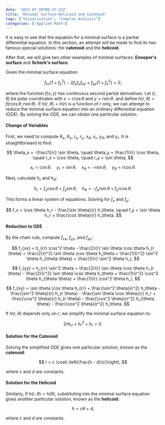 ```yaml
---
date: '2023-07-28T00:37:31Z'
title: 'Minimal Surface-Helicoid and Catenoid'
tags: ["Visualization", "Complex Analysis"]
categories: ["Applied Math"]
---
```


It is easy to see that the equation for a minimal surface is a partial differential equation. In this section, an attempt will be made to find its two famous special solutions: the **catenoid** and the **helicoid**.

After that, we will give two other examples of minimal surfaces: **Enneper's surface** and **Scherk's surface**.

Given the minimal surface equation:

$$
f_{xx}(1 + f_y^2) - 2f_x f_y f_{xy} + f_{yy}(1 + f_x^2) = 0,
$$

where the function $f(x, y)$ has continuous second partial derivatives. Let $(r, \theta)$ be polar coordinates with $x = r \cos \theta$ and $y = r \sin \theta$, and define $h(r, \theta) = f(r \cos \theta, r \sin \theta)$. If $h(r, \theta) = h(r)$ is a function of $r$ only, we can attempt to reduce the minimal surface equation into an ordinary differential equation (ODE). By solving the ODE, we can obtain one particular solution.

#### Change of Variables

First, we need to compute $\theta_x$, $\theta_y$, $r_x$, $r_y$, $x_\theta$, $x_r$, $y_\theta$, and $y_r$. It is straightforward to find:

$$
\theta_x = -\frac{1}{r} \sin \theta, \quad \theta_y = \frac{1}{r} \cos \theta, \quad
r_x = \cos \theta, \quad r_y = \sin \theta,
$$

$$
x_r = \cos \theta, \quad y_r = \sin \theta, \quad
x_\theta = -r \sin \theta, \quad y_\theta = r \cos \theta.
$$

Next, calculate $h_r$ and $h_\theta$:

$$
h_r = f_x \cos \theta + f_y \sin \theta, \quad
h_\theta = -f_x r \sin \theta + f_y r \cos \theta.
$$

This forms a linear system of equations. Solving for $f_x$ and $f_y$:

$$
f_x = \cos \theta h_r - \frac{\sin \theta}{r} h_\theta, \quad
f_y = \sin \theta h_r + \frac{\cos \theta}{r} h_\theta.
$$

#### Reduction to ODE

By the chain rule, compute $f_{xx}$, $f_{yy}$, and $f_{xy}$:

$$
f_{xx} = h_{rr} \cos^2 \theta - \frac{2}{r} \sin \theta \cos \theta h_{r \theta} +
\frac{2}{r^2} \sin \theta \cos \theta h_\theta +
\frac{1}{r^2} \sin^2 \theta h_{\theta \theta} +
\frac{1}{r} \sin^2 \theta h_r,
$$

$$
f_{yy} = h_{rr} \sin^2 \theta + \frac{2}{r} \sin \theta \cos \theta h_{r \theta} -
\frac{2}{r^2} \sin \theta \cos \theta h_\theta +
\frac{1}{r^2} \cos^2 \theta h_{\theta \theta} +
\frac{1}{r} \cos^2 \theta h_r,
$$

$$
f_{xy} = \sin \theta \cos \theta h_{rr} +
\frac{\sin^2 \theta}{r^2} h_\theta - \frac{\sin^2 \theta}{r} h_{r \theta} -
\frac{\sin \theta \cos \theta}{r} h_r +
\frac{\cos^2 \theta}{r} h_{r \theta} - \frac{\cos^2 \theta}{r^2} h_{\theta \theta} -
\frac{\cos^2 \theta}{r^2} h_\theta.
$$

If $h(r, \theta)$ depends only on $r$, we simplify the minimal surface equation to:

$$
2r h_{rr} + h_r^3 + h_r = 0.
$$

#### Solution for the Catenoid

Solving the simplified ODE gives one particular solution, known as the **catenoid**:

$$
r = c \cosh \left(\frac{h - d}{c}\right),
$$

where $c$ and $d$ are constants.

#### Solution for the Helicoid

Similarly, if $h(r, \theta) = h(\theta)$, substituting into the minimal surface equation gives another particular solution, known as the **helicoid**:

$$
h = c \theta + d,
$$

where $c$ and $d$ are constants.